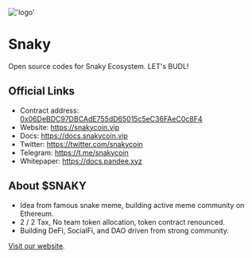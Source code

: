 !['logo'](public/pandee.jpeg)
# Snaky

Open source codes for Snaky Ecosystem. LET's BUDL!

## Official Links

- Contract address: [0x06DeBDC97DBCAdE755dD65015c5eC36FAeC0c8F4](https://etherscan.io/token/0x06DeBDC97DBCAdE755dD65015c5eC36FAeC0c8F4)
- Website: https://snakycoin.vip
- Docs: https://docs.snakycoin.vip
- Twitter: https://twitter.com/snakycoin
- Telegram: https://t.me/snakycoin
- Whitepaper: https://docs.pandee.xyz

## About $SNAKY

- Idea from famous snake meme, building active meme community on Ethereum.
- 2 / 2 Tax, No team token allocation, token contract renounced.
- Building DeFi, SocialFi, and DAO driven from strong community.

[Visit our website](https://snakycoin.vip).
